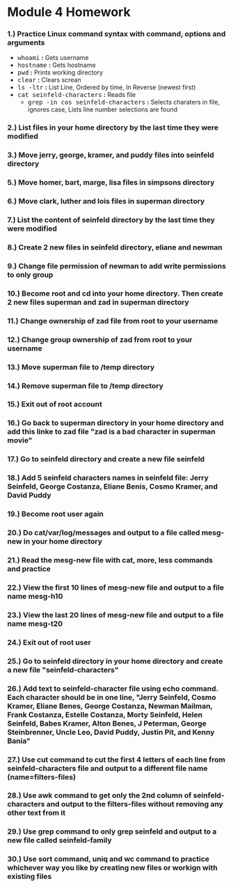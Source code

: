 # **Module 4 Homework**

### **1.)** Practice Linux command syntax with command, options and arguments
  * <kbd>whoami</kbd> **:** Gets username
  * <kbd>hostname</kbd> **:** Gets hostname
  * <kbd>pwd</kbd> **:** Prints working directory
  * <kbd>clear</kbd> **:** Clears screan
  * <kbd>ls -ltr</kbd> **:** List Line, Ordered by time, In Reverse (newest first)
  * <kbd>cat seinfeld-characters</kbd> **:** Reads file
    * <kbd>grep -in cos seinfeld-characters</kbd> **:** Selects charaters in file, ignores case, Lists line number selections are found

### **2.)** List files in your home directory by the last time they were modified

### **3.)** Move jerry, george, kramer, and puddy files into seinfeld directory
### **5.)** Move homer, bart, marge, lisa files in simpsons directory
### **6.)** Move clark, luther and lois files in superman directory
### **7.)** List the content of seinfeld directory by the last time they were modified
### **8.)** Create 2 new files in seinfeld directory, eliane and newman
### **9.)** Change file permission of newman to add write permissions to only group
### **10.)** Become root and cd into your home directory. Then create 2 new files superman and zad in superman directory
### **11.)** Change ownership of zad file from root to your username
### **12.)** Change group ownership of zad from root to your username
### **13.)** Move superman file to /temp directory
### **14.)** Remove superman file to /temp directory
### **15.)** Exit out of root account
### **16.)** Go back to superman directory in your home directory and add this linke to zad file "zad is a bad character in superman movie"
### **17.)** Go to seinfeld directory and create a new file seinfeld
### **18.)** Add 5 seinfeld characters names in seinfeld file: Jerry Seinfeld, George Costanza, Eliane Benis, Cosmo Kramer, and David Puddy
### **19.)** Become root user again
### **20.)** Do cat/var/log/messages and output to a file called mesg-new in your home directory
### **21.)** Read the mesg-new file with cat, more, less commands and practice
### **22.)** View the first 10 lines of mesg-new file and output to a file name mesg-h10
### **23.)** View the last 20 lines of mesg-new file and output to a file name mesg-t20
### **24.)** Exit out of root user
### **25.)** Go to seinfeld directory in your home directory and create a new file "seinfeld-characters"
### **26.)** Add text to seinfeld-character file using echo command. Each character should be in one line, "Jerry Seinfeld, Cosmo Kramer, Eliane Benes, George Costanza, Newman Mailman, Frank Costanza, Estelle Costanza, Morty Seinfeld, Helen Seinfeld, Babes Kramer, Alton Benes, J Peterman, George Steinbrenner, Uncle Leo, David Puddy, Justin Pit, and Kenny Bania"
### **27.)** Use cut command to cut the first 4 letters of each line from seinfeld-characters file and output to a different file name (name=filters-files)
### **28.)** Use awk command to get only the 2nd column of seinfeld-characters and output to the filters-files without removing any other text from it
### **29.)** Use grep command to only grep seinfeld and output to a new file called seinfeld-family
### **30.)** Use sort command, uniq and wc command to practice whichever way you like by creating new files or workign with existing files